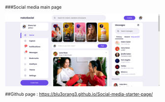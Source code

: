 ###Social media main page

![plot](images/screen_snip.png)

##Github page : https://blu3orang3.github.io/Social-media-starter-page/